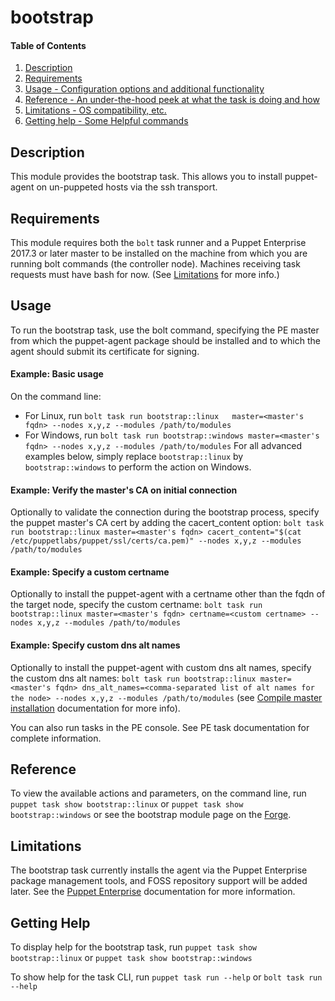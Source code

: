 
# bootstrap

#### Table of Contents

1. [Description](#description)
2. [Requirements](#requirements)
3. [Usage - Configuration options and additional functionality](#usage)
4. [Reference - An under-the-hood peek at what the task is doing and how](#reference)
5. [Limitations - OS compatibility, etc.](#limitations)
6. [Getting help - Some Helpful commands](#getting-help)

## Description

This module provides the bootstrap task. This allows you to install puppet-agent on un-puppeted hosts via the ssh transport.

## Requirements

This module requires both the `bolt` task runner and a Puppet Enterprise 2017.3 or later master to be installed on the machine from which you are running bolt commands (the controller node). Machines receiving task requests must have bash for now. (See [Limitations](#limitations) for more info.)

## Usage

To run the bootstrap task, use the bolt command, specifying the PE master from which the puppet-agent package should be installed and to which the agent should submit its certificate for signing.

#### Example: Basic usage

On the command line:
* For Linux,   run `bolt task run bootstrap::linux   master=<master's fqdn> --nodes x,y,z --modules /path/to/modules`
* For Windows, run `bolt task run bootstrap::windows master=<master's fqdn> --nodes x,y,z --modules /path/to/modules`
For all advanced examples below, simply replace `bootstrap::linux` by `bootstrap::windows` to perform the action on Windows.

#### Example: Verify the master's CA on initial connection

Optionally to validate the connection during the bootstrap process, specify the puppet master's CA cert by adding the cacert_content option:
`bolt task run bootstrap::linux master=<master's fqdn> cacert_content="$(cat /etc/puppetlabs/puppet/ssl/certs/ca.pem)" --nodes x,y,z --modules /path/to/modules`

#### Example: Specify a custom certname

Optionally to install the puppet-agent with a certname other than the fqdn of the target node, specify the custom certname:
`bolt task run bootstrap::linux master=<master's fqdn> certname=<custom certname> --nodes x,y,z --modules /path/to/modules`

#### Example: Specify custom dns alt names

Optionally to install the puppet-agent with custom dns alt names, specify the custom dns alt names:
`bolt task run bootstrap::linux master=<master's fqdn> dns_alt_names=<comma-separated list of alt names for the node> --nodes x,y,z --modules /path/to/modules`
(see [Compile master installation](https://docs.puppet.com/pe/latest/install_multimaster.html) documentation for more info).

You can also run tasks in the PE console. See PE task documentation for complete information.

## Reference

To view the available actions and parameters, on the command line, run `puppet task show bootstrap::linux` or `puppet task show bootstrap::windows` or see the bootstrap module page on the [Forge](https://forge.puppet.com/puppetlabs/bootstrap/tasks).

## Limitations

The bootstrap task currently installs the agent via the Puppet Enterprise package management tools, and FOSS repository support will be added later. See the [Puppet Enterprise](https://docs.puppet.com/pe/latest/install_agents.html) documentation for more information.

## Getting Help

To display help for the bootstrap task, run `puppet task show bootstrap::linux` or `puppet task show bootstrap::windows`

To show help for the task CLI, run `puppet task run --help` or `bolt task run --help`
